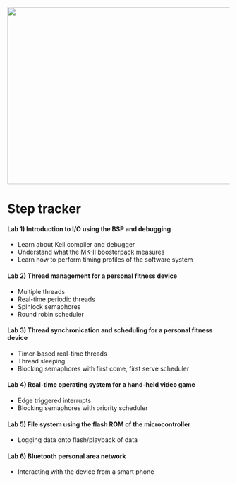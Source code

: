 <img src="IMG_20190613_113736.jpg" width="520" height="400">

# Step tracker
#### Lab 1) Introduction to I/O using the BSP and debugging
* Learn about Keil compiler and debugger
* Understand what the MK-II boosterpack measures
* Learn how to perform timing profiles of the software system

#### Lab 2) Thread management for a personal fitness device
* Multiple threads
* Real-time periodic threads
* Spinlock semaphores
* Round robin scheduler

#### Lab 3) Thread synchronication and scheduling for a personal fitness device
* Timer-based real-time threads
* Thread sleeping
* Blocking semaphores with first come, first serve scheduler

#### Lab 4) Real-time operating system for a hand-held video game
* Edge triggered interrupts
* Blocking semaphores with priority scheduler

#### Lab 5) File system using the flash ROM of the microcontroller
* Logging data onto flash/playback of data

#### Lab 6) Bluetooth personal area network
* Interacting with the device from a smart phone
